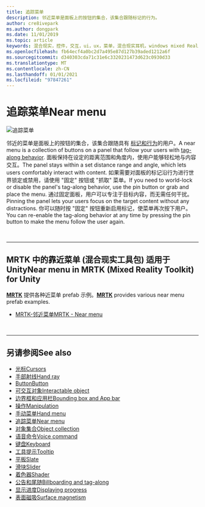 ```yaml
---
title: 追踪菜单
description: 邻近菜单是面板上的按钮的集合，该集合跟随标记的行为。
author: cre8ivepark
ms.author: dongpark
ms.date: 11/01/2019
ms.topic: article
keywords: 混合现实，控件，交互，ui，ux，菜单，混合现实耳机，windows mixed Reality 耳机，虚拟现实耳机，HoloLens，MRTK，混合现实工具包
ms.openlocfilehash: fb64ecf4a0bc2d7a495e87d127b39aded1212a6f
ms.sourcegitcommit: d340303cda71c31e6c3320231473d623c0930d33
ms.translationtype: MT
ms.contentlocale: zh-CN
ms.lasthandoff: 01/01/2021
ms.locfileid: "97847261"
---
```

# <a name="near-menu"></a><span data-ttu-id="66dcd-104">追踪菜单</span><span class="sxs-lookup"><span data-stu-id="66dcd-104">Near menu</span></span>

![追踪菜单](images/UX_Hero_NearMenu.jpg)

<span data-ttu-id="66dcd-106">邻近的菜单是面板上的按钮的集合，该集合跟随具有 [标记和行为](billboarding-and-tag-along.md#what-is-a-tag-along)的用户。</span><span class="sxs-lookup"><span data-stu-id="66dcd-106">A near menu is a collection of buttons on a panel that follow your users with [tag-along behavior](billboarding-and-tag-along.md#what-is-a-tag-along).</span></span> <span data-ttu-id="66dcd-107">面板保持在设定的距离范围和角度内，使用户能够轻松地与内容交互。</span><span class="sxs-lookup"><span data-stu-id="66dcd-107">The panel stays within a set distance range and angle, which lets users comfortably interact with content.</span></span> <span data-ttu-id="66dcd-108">如果需要对面板的标记沿行为进行世界锁定或禁用，请使用 "固定" 按钮或 "抓取" 菜单。</span><span class="sxs-lookup"><span data-stu-id="66dcd-108">If you need to world-lock or disable the panel's tag-along behavior, use the pin button or grab and place the menu.</span></span> <span data-ttu-id="66dcd-109">通过固定面板，用户可以专注于目标内容，而无需任何干扰。</span><span class="sxs-lookup"><span data-stu-id="66dcd-109">Pinning the panel lets your users focus on the target content without any distractions.</span></span> <span data-ttu-id="66dcd-110">你可以随时按 "固定" 按钮重新启用标记，使菜单再次按下用户。</span><span class="sxs-lookup"><span data-stu-id="66dcd-110">You can re-enable the tag-along behavior at any time by pressing the pin button to make the menu follow the user again.</span></span>

<br>

---

## <a name="near-menu-in-mrtk-mixed-reality-toolkit-for-unity"></a><span data-ttu-id="66dcd-111">MRTK 中的靠近菜单 (混合现实工具包) 适用于 Unity</span><span class="sxs-lookup"><span data-stu-id="66dcd-111">Near menu in MRTK (Mixed Reality Toolkit) for Unity</span></span>
<span data-ttu-id="66dcd-112">**[MRTK](https://github.com/Microsoft/MixedRealityToolkit-Unity)** 提供各种近菜单 prefab 示例。</span><span class="sxs-lookup"><span data-stu-id="66dcd-112">**[MRTK](https://github.com/Microsoft/MixedRealityToolkit-Unity)** provides various near menu prefab examples.</span></span>

* [<span data-ttu-id="66dcd-113">MRTK-邻近菜单</span><span class="sxs-lookup"><span data-stu-id="66dcd-113">MRTK - Near menu</span></span>](https://microsoft.github.io/MixedRealityToolkit-Unity/Documentation/README_NearMenu.html)

<br>

---

## <a name="see-also"></a><span data-ttu-id="66dcd-114">另请参阅</span><span class="sxs-lookup"><span data-stu-id="66dcd-114">See also</span></span>

* [<span data-ttu-id="66dcd-115">光标</span><span class="sxs-lookup"><span data-stu-id="66dcd-115">Cursors</span></span>](cursors.md)
* [<span data-ttu-id="66dcd-116">手部射线</span><span class="sxs-lookup"><span data-stu-id="66dcd-116">Hand ray</span></span>](point-and-commit.md)
* [<span data-ttu-id="66dcd-117">Button</span><span class="sxs-lookup"><span data-stu-id="66dcd-117">Button</span></span>](button.md)
* [<span data-ttu-id="66dcd-118">可交互对象</span><span class="sxs-lookup"><span data-stu-id="66dcd-118">Interactable object</span></span>](interactable-object.md)
* [<span data-ttu-id="66dcd-119">边界框和应用栏</span><span class="sxs-lookup"><span data-stu-id="66dcd-119">Bounding box and App bar</span></span>](app-bar-and-bounding-box.md)
* [<span data-ttu-id="66dcd-120">操作</span><span class="sxs-lookup"><span data-stu-id="66dcd-120">Manipulation</span></span>](direct-manipulation.md)
* [<span data-ttu-id="66dcd-121">手动菜单</span><span class="sxs-lookup"><span data-stu-id="66dcd-121">Hand menu</span></span>](hand-menu.md)
* [<span data-ttu-id="66dcd-122">追踪菜单</span><span class="sxs-lookup"><span data-stu-id="66dcd-122">Near menu</span></span>](near-menu.md)
* [<span data-ttu-id="66dcd-123">对象集合</span><span class="sxs-lookup"><span data-stu-id="66dcd-123">Object collection</span></span>](object-collection.md)
* [<span data-ttu-id="66dcd-124">语音命令</span><span class="sxs-lookup"><span data-stu-id="66dcd-124">Voice command</span></span>](voice-input.md)
* [<span data-ttu-id="66dcd-125">键盘</span><span class="sxs-lookup"><span data-stu-id="66dcd-125">Keyboard</span></span>](keyboard.md)
* [<span data-ttu-id="66dcd-126">工具提示</span><span class="sxs-lookup"><span data-stu-id="66dcd-126">Tooltip</span></span>](tooltip.md)
* [<span data-ttu-id="66dcd-127">平板</span><span class="sxs-lookup"><span data-stu-id="66dcd-127">Slate</span></span>](slate.md)
* [<span data-ttu-id="66dcd-128">滑块</span><span class="sxs-lookup"><span data-stu-id="66dcd-128">Slider</span></span>](slider.md)
* [<span data-ttu-id="66dcd-129">着色器</span><span class="sxs-lookup"><span data-stu-id="66dcd-129">Shader</span></span>](shader.md)
* [<span data-ttu-id="66dcd-130">公告和尾随</span><span class="sxs-lookup"><span data-stu-id="66dcd-130">Billboarding and tag-along</span></span>](billboarding-and-tag-along.md)
* [<span data-ttu-id="66dcd-131">显示进度</span><span class="sxs-lookup"><span data-stu-id="66dcd-131">Displaying progress</span></span>](progress.md)
* [<span data-ttu-id="66dcd-132">表面磁吸</span><span class="sxs-lookup"><span data-stu-id="66dcd-132">Surface magnetism</span></span>](surface-magnetism.md)
